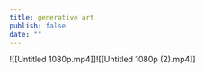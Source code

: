 ```yaml
---
title: generative art
publish: false
date: ""
---
```


![[Untitled 1080p.mp4]]![[Untitled 1080p (2).mp4]]
